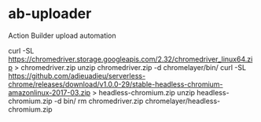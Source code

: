 # ab-uploader
Action Builder upload automation

curl -SL https://chromedriver.storage.googleapis.com/2.32/chromedriver_linux64.zip > chromedriver.zip
unzip chromedriver.zip -d chromelayer/bin/
curl -SL https://github.com/adieuadieu/serverless-chrome/releases/download/v1.0.0-29/stable-headless-chromium-amazonlinux-2017-03.zip > headless-chromium.zip
unzip headless-chromium.zip -d bin/
rm chromedriver.zip chromelayer/headless-chromium.zip
